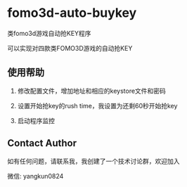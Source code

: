 # fomo3d-auto-buykey
类fomo3d游戏自动抢KEY程序

可以实现对四款类FOMO3D游戏的自动抢KEY


## 使用帮助

1. 修改配置文件，增加地址和相应的keystore文件和密码

2. 设置开始抢key的rush time，我设置为还剩60秒开始抢key

3. 启动程序监控


## Contact Author

如有任何问题，请联系我，我创建了一个技术讨论群，欢迎加入

微信: yangkun0824  
